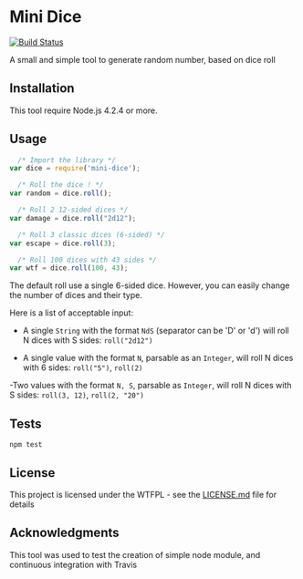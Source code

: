 Mini Dice
=========
[![Build Status](https://travis-ci.org/Ogus/mini-dice.svg?branch=master)](https://travis-ci.org/Ogus/mini-dice)

A small and simple tool to generate random number, based on dice roll

## Installation

This tool require Node.js 4.2.4 or more.


## Usage

```js
  /* Import the library */
var dice = require('mini-dice');

  /* Roll the dice ! */
var random = dice.roll();

  /* Roll 2 12-sided dices */
var damage = dice.roll("2d12");

  /* Roll 3 classic dices (6-sided) */
var escape = dice.roll(3);

  /* Roll 100 dices with 43 sides */
var wtf = dice.roll(100, 43);
```

The default roll use a single 6-sided dice. However, you can easily change the number of dices and their type.

Here is a list of acceptable input:

- A single `String` with the format `NdS` (separator can be 'D' or 'd') will roll N dices with S sides: `roll("2d12")`

- A single value with the format `N`, parsable as an `Integer`, will roll N dices with 6 sides: `roll("5")`, `roll(2)`

-Two values with the format `N, S`, parsable as `Integer`, will roll N dices with S sides: `roll(3, 12)`, `roll(2, "20")`


## Tests

`npm test`


## License

This project is licensed under the WTFPL - see the [LICENSE.md](LICENSE.md) file for details


## Acknowledgments

This tool was used to test the creation of simple node module, and continuous integration with Travis
